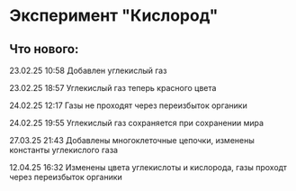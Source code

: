 # Эксперимент "Кислород"

## Что нового:

23.02.25 10:58 Добавлен углекислый газ

23.02.25 18:57 Углекислый газ теперь красного цвета

24.02.25 12:17 Газы не проходят через переизбыток органики

24.02.25 19:55 Углекислый газ сохраняется при сохранении мира

27.03.25 21:43 Добавлены многоклеточные цепочки, изменены константы углекислого газа

12.04.25 16:32 Изменены цвета углекислоты и кислорода, газы проходт через переизбыток органики

